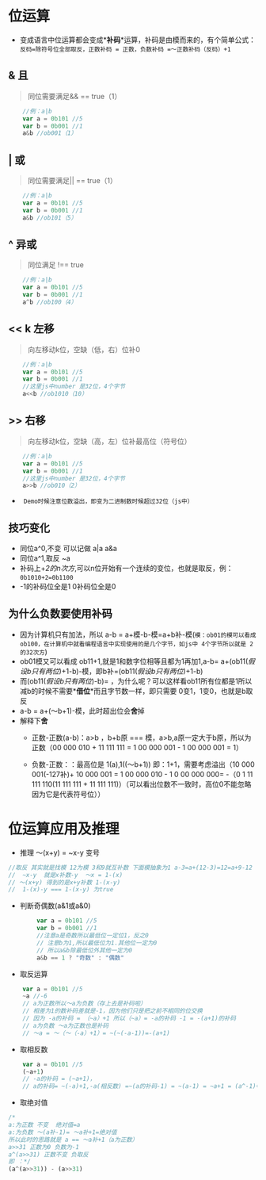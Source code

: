 # 位运算
+ 变成语言中位运算都会变成*__补码__*运算，补码是由模而来的，有个简单公式：
`反码=除符号位全部取反，正数补码 = 正数，负数补码 =～正数补码（反码）+1`

## & 且 
> 同位需要满足&& == true（1） 
```js
	//例：a|b 
	var a = 0b101 //5
	var b = 0b001 //1
	a&b //ob001（1）
```
## | 或
> 同位需要满足|| == true（1） 
```js
	//例：a|b 
	var a = 0b101 //5
	var b = 0b001 //1
	a&b //ob101（5）
```
## ^ 异或
> 同位满足 !== true 
```js
	//例：a|b 
	var a = 0b101 //5
	var b = 0b001 //1
	a^b //ob100（4）
```
## << k 左移
> 向左移动k位，空缺（低，右）位补0
```js
	//例：a|b 
	var a = 0b101 //5
	var b = 0b001 //1
	//这里js中number 是32位，4个字节
	a<<b //ob1010（10）
```
## >> 右移
> 向左移动k位，空缺（高，左）位补最高位（符号位）
```js
	//例：a|b 
	var a = 0b101 //5
	var b = 0b001 //1
	//这里js中number 是32位，4个字节
	a>>b //ob010（2）
```
+ ` Demo时候注意位数溢出，即变为二进制数时候超过32位（js中）`

## 技巧变化
+ 同位a^0,不变 可以记做 a|a a&a
+ 同位a^1,取反 ~a
+ 补码上+*2的n次方*,可以n位开始有一个连续的变位，也就是取反，例：`0b1010+2=0b1100`
+ -1的补码位全是1  0补码位全是0

## 为什么负数要使用补码
+ 因为计算机只有加法，所以 a-b = a+模-b-模=a+b补-模(`模：ob01的模可以看成ob100，在计算机中就看编程语言中实现使用的是几个字节，如js中 4个字节所以就是 2的32次方`)
+ ob01模又可以看成 ob11+1,就是1和数字位相等且都为1再加1,a-b= a+(ob11(*假设b只有两位*)+1-b)-模，即b补=(ob11(*假设b只有两位*)+1-b)
+ 而(ob11(*假设b只有两位*)-b)= ，为什么呢？可以这样看ob11所有位都是1所以减b的时候不需要*__借位__*而且字节数一样，即只需要 0变1，1变0，也就是b取反
+ a-b = a+(～b+1)-模，此时超出位会**舍**掉
+ 解释下**舍** 
	- 正数-正数(a-b)：a>b ，b+b原 === 模，a>b,a原一定大于b原，所以为正数（00 000 010 + 11 111 111 =  1 00 000 001 - 1 00 000 001 = 1）
	 
	- 负数-正数：：最高位是  1(a),1((～b+1)) 即：1+1，需要考虑溢出（10 000 001(-127补)+ 10 000 001 = 1 00 000 010 - 1 0 00 000 000= -（0 1 11 111 110(11 111 111 + 11 111 111)）（可以看出位数不一致时，高位0不能忽略因为它是代表符号位））  

# 位运算应用及推理

+ 推理 ～(x+y) = ~x-y 变号  
```js
//取反 其实就是找模 12为模 3和9就互补数 下面模抽象为1 a-3=a+(12-3)=12=a+9-12
//  ~x-y  就是x补数-y  ～x = 1-(x)
// ～(x+y) 得到的是x+y补数 1-(x-y)
//  1-(x)-y === 1-(x-y) 为true
```

+ 判断奇偶数(a&1或a&0)
```js
		var a = 0b101 //5 
		var b = 0b001 //1
		//注意a是奇数所以最低位一定位1，反之0
		// 注意b为1,所以最低位为1.其他位一定为0
		// 所以a&b除最低位外其他一定为0
		a&b == 1 ? "奇数" : "偶数"
```
+ 取反运算
```js
	var a = 0b101 //5
	~a //-6
	// a为正数所以～a为负数（存上去是补码啦）
	// 相差为1的数补码差就是-1，因为他们只是把之前不相同的位交换
	// 因为 -a的补码 = （~a）+1 所以（~a）= -a的补码 -1 = -(a+1)的补码
	// a为负数 ～a为正数也是补码
	// ～a = ～（～（-a）+1）= ~(~(-a-1))=-(a+1)
```
+  取相反数
```js
	var a = 0b101 //5
	(~a+1)
	// -a的补码 = (~a+1)，
	// a的补码= ~(-a)+1,-a(相反数) =~(a的补码-1) = ~(a-1) = ~a+1 = (a^-1)+1
```
+ 取绝对值
```js
/*
a:为正数 不变  绝对值=a
a:为负数 ～(a补-1)= ～a补+1=绝对值
所以此时的思路就是 a == ～a补+1（a为正数）
a>>31 正数为0 负数为-1
a^(a>>31) 正数不变 负取反
即 ：*/
(a^(a>>31)) - (a>>31)
```